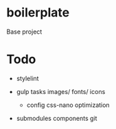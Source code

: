 # boilerplate
Base project


# Todo
- stylelint
- gulp tasks images/ fonts/ icons
  - config css-nano optimization

- submodules components git
